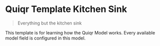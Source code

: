 # Quiqr Template Kitchen Sink

> Everything but the kitchen sink

This template is for learning how the Quiqr Model works. Every available model
field is configured in this model.
